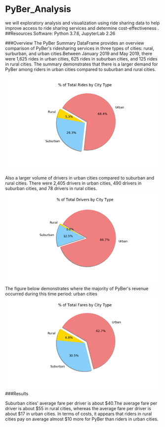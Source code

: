# PyBer_Analysis
we will exploratory analysis and visualization using ride sharing data to help improve access to ride sharing services and determine cost-effectiveness .
##Resources
Software: Python 3.7.6, JupyterLab 2.26<br/>

###Overview
The PyBer Summary DataFrame provides an overview comparison of PyBer's ridesharing services in three types of cities: rural, surburban, and urban cities.Between January 2019 and May 2019, there were 1,625 rides in urban cities, 625 rides in suburban cities, and 125 rides in rural cities.  The summary demonstrates that there is a larger demand for PyBer among riders in urban cities compared to suburban and rural cities.

![pic6.png](/Resources/pic6.png)<br/>

 Also a larger volume of drivers in urban cities compared to suburban and rural cities. There were 2,405 drivers in urban cities, 490 drivers in suburban cities, and 78 drivers in rural cities.
![pic7.png](/Resources/pic7.png)<br/>
 The figure below demonstrates where the majority of PyBer's revenue occurred during this time period: urban cities
 ![pic5.png](/Resources/pic5.png)<br/>
###Results


Suburban cities' average fare per driver is about $40.The average fare per driver is about $55 in rural cities, whereas the average fare per driver is about $17 in urban cities. In terms of costs, it appears that riders in rural cities pay on average almost $10 more for PyBer than riders in urban cities.
